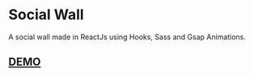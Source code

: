 # Social Wall

A social wall made in ReactJs using Hooks, Sass and Gsap Animations.

## [DEMO](https://ashwilliams1992.github.io/social-wall/)
